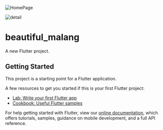 ![HomePage](https://user-images.githubusercontent.com/56910391/113904213-68c58b80-9804-11eb-828f-214c9d02f257.PNG)

![detail](https://user-images.githubusercontent.com/56910391/113904227-6d8a3f80-9804-11eb-9bae-50ce89ddcc96.PNG)

# beautiful_malang

A new Flutter project.

## Getting Started

This project is a starting point for a Flutter application.

A few resources to get you started if this is your first Flutter project:

- [Lab: Write your first Flutter app](https://flutter.dev/docs/get-started/codelab)
- [Cookbook: Useful Flutter samples](https://flutter.dev/docs/cookbook)

For help getting started with Flutter, view our
[online documentation](https://flutter.dev/docs), which offers tutorials,
samples, guidance on mobile development, and a full API reference.
